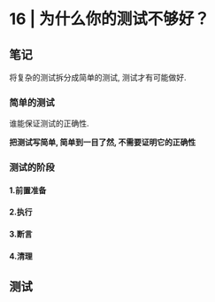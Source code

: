 # 16 | 为什么你的测试不够好？

## 笔记

将复杂的测试拆分成简单的测试, 测试才有可能做好.

### 简单的测试

谁能保证测试的正确性.

**把测试写简单, 简单到一目了然, 不需要证明它的正确性**

### 测试的阶段

#### 1.前置准备



#### 2.执行

#### 3.断言

#### 4.清理

## 测试